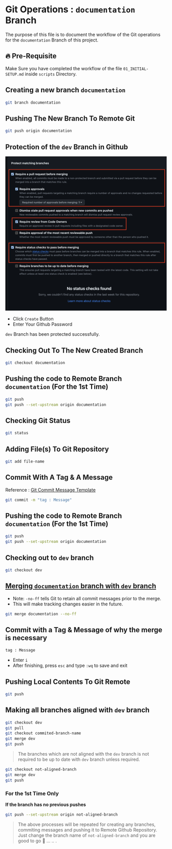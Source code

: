 # Git Operations : `documentation` Branch

The purpose of this file is to document the workflow of the Git operations for the `documentation` Branch of this project.

## 🔥 Pre-Requisite

Make Sure you have completed the workflow of the file `01_INITIAL-SETUP.md` inside `scripts` Directory.

## Creating a new branch `documentation`

```sh
git branch documentation
```

## Pushing The New Branch To Remote Git

```sh
git push origin documentation
```

## Protection of the `dev` Branch in Github

![Protection of the `dev` Branch in Github](/scripts/images/Protecting-Branch-In-Git.png)

- Click `Create` Button
- Enter Your Github Password

`dev` Branch has been protected successfully.

## Checking Out To The New Created Branch

```sh
git checkout documentation
```

## Pushing the code to Remote Branch `documentation` (For the 1st Time)

```sh
git push
git push --set-upstream origin documentation
```

## Checking Git Status

```sh
git status
```

## Adding File(s) To Git Repository

```sh
git add file-name
```

## Commit With A Tag & A Message

Reference : [Git Commit Message Template](../../GIT-COMMIT-TEMPLATE.md)

```sh
git commit -m "tag : Message"
```

## Pushing the code to Remote Branch `documentation` (For the 1st Time)

```sh
git push
git push --set-upstream origin documentation
```

## Checking out to `dev` branch

```sh
git checkout dev
```

## <ins>Merging `documentation` branch with `dev` branch</ins>

- Note: `-no-ff` tells Git to retain all commit messages prior to the merge.
- This will make tracking changes easier in the future.

```sh
git merge documentation --no-ff
```

## Commit with a Tag & Message of why the merge is necessary

```sh
tag : Message
```

- Enter `i`
- After finishing, press `esc` and type `:wq` to save and exit

## Pushing Local Contents To Git Remote

```sh
git push
```

## Making all branches aligned with `dev` branch

```sh
git checkout dev
git pull
git checkout commited-branch-name
git merge dev
git push
```

> The branches which are not aligned with the `dev` branch is not required to be up to date with `dev` branch unless required.

```sh
git checkout not-aligned-branch
git merge dev
git push
```

### For the 1st Time Only
<b>If the branch has no previous pushes</b>

```sh
git push --set-upstream origin not-aligned-branch
```

> The above processes will be repeated for creating any branches, commiting messages and pushing it to Remote Github Repository. Just change the branch name of `not-aligned-branch` and you are good to go 🚀 ... .. .